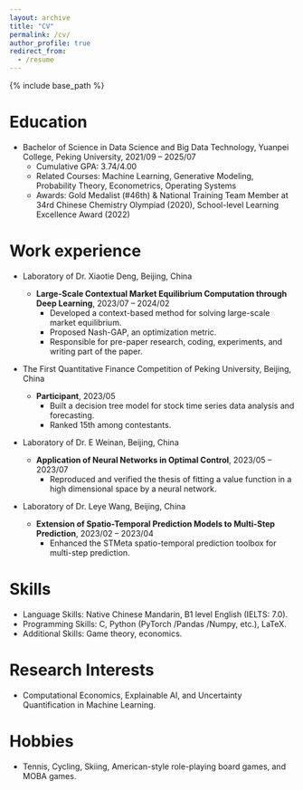 ```yaml
---
layout: archive
title: "CV"
permalink: /cv/
author_profile: true
redirect_from:
  - /resume
---
```


{% include base_path %}

<!-- Education
======
* Ph.D in Version Control Theory, GitHub University, 2018 (expected)
* M.S. in Jekyll, GitHub University, 2014
* B.S. in GitHub, GitHub University, 2012 

Work experience
======
* Spring 2024: Academic Pages Collaborator
  * Github University
  * Duties includes: Updates and improvements to template
  * Supervisor: The Users

* Fall 2015: Research Assistant
  * Github University
  * Duties included: Merging pull requests
  * Supervisor: Professor Hub

* Summer 2015: Research Assistant
  * Github University
  * Duties included: Tagging issues
  * Supervisor: Professor Git
  
Skills
======
* Skill 1
* Skill 2
  * Sub-skill 2.1
  * Sub-skill 2.2
  * Sub-skill 2.3
* Skill 3

Publications
======
  <ul>{% for post in site.publications reversed %}
    {% include archive-single-cv.html %}
  {% endfor %}</ul>
  
Talks
======
  <ul>{% for post in site.talks reversed %}
    {% include archive-single-talk-cv.html  %}
  {% endfor %}</ul>
  
Teaching
======
  <ul>{% for post in site.teaching reversed %}
    {% include archive-single-cv.html %}
  {% endfor %}</ul>
  
Service and leadership
======
* Currently signed in to 43 different slack teams -->

Education
======
* Bachelor of Science in Data Science and Big Data Technology, Yuanpei College, Peking University, 2021/09 – 2025/07
  * Cumulative GPA: 3.74/4.00
  * Related Courses: Machine Learning, Generative Modeling, Probability Theory, Econometrics, Operating Systems
  * Awards: Gold Medalist (#46th) & National Training Team Member at 34rd Chinese Chemistry Olympiad (2020), School-level Learning Excellence Award (2022)

Work experience
======
* Laboratory of Dr. Xiaotie Deng, Beijing, China
  * **Large-Scale Contextual Market Equilibrium Computation through Deep Learning**, 2023/07 – 2024/02
    * Developed a context-based method for solving large-scale market equilibrium.
    * Proposed Nash-GAP, an optimization metric.
    * Responsible for pre-paper research, coding, experiments, and writing part of the paper.

* The First Quantitative Finance Competition of Peking University, Beijing, China
  * **Participant**, 2023/05
    * Built a decision tree model for stock time series data analysis and forecasting.
    * Ranked 15th among contestants.

* Laboratory of Dr. E Weinan, Beijing, China
  * **Application of Neural Networks in Optimal Control**, 2023/05 – 2023/07
    * Reproduced and verified the thesis of fitting a value function in a high dimensional space by a neural network.

* Laboratory of Dr. Leye Wang, Beijing, China
  * **Extension of Spatio-Temporal Prediction Models to Multi-Step Prediction**, 2023/02 – 2023/04
    * Enhanced the STMeta spatio-temporal prediction toolbox for multi-step prediction.

Skills
======
* Language Skills: Native Chinese Mandarin, B1 level English (IELTS: 7.0).
* Programming Skills: C, Python (PyTorch /Pandas /Numpy, etc.), LaTeX.
* Additional Skills: Game theory, economics.

Research Interests
======
* Computational Economics, Explainable AI, and Uncertainty Quantification in Machine Learning.

Hobbies
======
* Tennis, Cycling, Skiing, American-style role-playing board games, and MOBA games.
